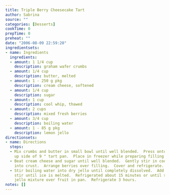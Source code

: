 ```yaml
---
title: Triple Berry Cheesecake Tart
author: Sabrina
source: ""
categories: [Desserts]
cookTime: 0
prepTime: 0
preheat: ""
date: "2006-08-09 22:59:20"
ingredientsets:
- name: Ingredients
  ingredients:
  - amount: 1 1/4 cup
    description: graham wafer crumbs
  - amount: 1/4 cup
    description: butter, melted
  - amount: 1 - 250 g pkg
    description: cream cheese, softened
  - amount: 1/4 cup
    description: sugar
  - amount: 1 cup
    description: cool whip, thawed
  - amount: 2 cups
    description: mixed fresh berries
  - amount: 3/4 cup
    description: boiling water
  - amount: 1 - 85 g pkg
    description: lemon jello
directionsets:
- name: Directions
  steps:
  - Mix crumbs and butter in small bowl until well blended.  Press onto bottom and
    up side of 9 " tart pan.  Place in freezer while preparing filling.
  - Beat cream cheese and sugar until well blended.  Gently stir in cool whip. Spoon
    into crust.  Arrange berries over filling.  Cover and refrigerate.
  - Stir boiling water into dry jello until completely dissolved.  Add ice cubes and
    stir until ice is melted.  Refrigerated about 15 minutes or until slightly thickened.  Spoon
    jello mixture over fruit in pan.  Refrigerate 3 hours.
notes: []
---
```



